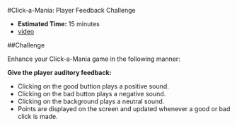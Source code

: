 #Click-a-Mania: Player Feedback Challenge

* **Estimated Time:** 15 minutes
* [video](http://www.youtube.com/watch?v=gL9Ds6nCCpU)

##Challenge

Enhance your Click-a-Mania game in the following manner:

**Give the player auditory feedback:**

* Clicking on the good buttion plays a positive sound.
* Clicking on the bad button plays a negative sound.
* Clicking on the background plays a neutral sound.
* Points are displayed on the screen and updated whenever a good or bad click is made.
